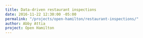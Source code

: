 ```yaml
---
title: Data-driven restaurant inspections
date: 2016-11-22 12:30:00 -05:00
permalink: "/projects/open-hamilton/restaurant-inspections/"
author: Abby Attia
project: Open Hamilton
---
```


